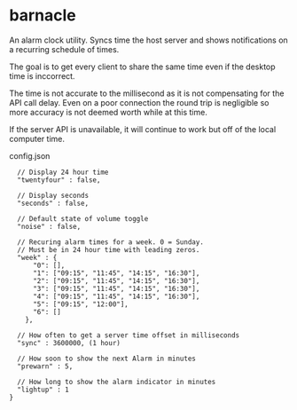 # barnacle

An alarm clock utility. Syncs time the host server and shows notifications on a recurring schedule of times.

The goal is to get every client to share the same time even if the desktop time is inccorrect.

The time is not accurate to the millisecond as it is not compensating for the API call delay.
Even on a poor connection the round trip is negligible so more accuracy is not deemed worth while at this time.

If the server API is unavailable, it will continue to work but off of the local computer time.


config.json

````
  // Display 24 hour time
  "twentyfour" : false,

  // Display seconds
  "seconds" : false,

  // Default state of volume toggle
  "noise" : false,

  // Recuring alarm times for a week. 0 = Sunday.
  // Must be in 24 hour time with leading zeros.
  "week" : {
      "0": [],
      "1": ["09:15", "11:45", "14:15", "16:30"],
      "2": ["09:15", "11:45", "14:15", "16:30"],
      "3": ["09:15", "11:45", "14:15", "16:30"],
      "4": ["09:15", "11:45", "14:15", "16:30"],
      "5": ["09:15", "12:00"],
      "6": []
    },

  // How often to get a server time offset in milliseconds
  "sync" : 3600000, (1 hour)

  // How soon to show the next Alarm in minutes
  "prewarn" : 5,

  // How long to show the alarm indicator in minutes
  "lightup" : 1
}

````
